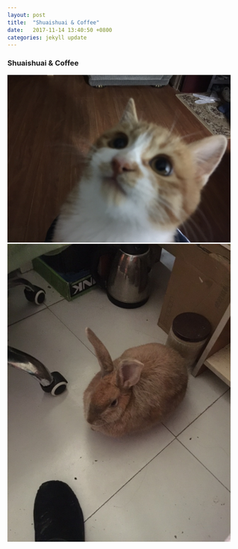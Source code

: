 ```yaml
---
layout: post
title:  "Shuaishuai & Coffee"
date:   2017-11-14 13:40:50 +0800
categories: jekyll update
---
```


### Shuaishuai & Coffee
![shuangshuang](https://github.com/xuejialing/xuejialing.github.io/blob/master/_images/meow.jpeg?raw=true)
![coffee](https://github.com/xuejialing/xuejialing.github.io/blob/master/_images/coffee.jpeg?raw=true)

